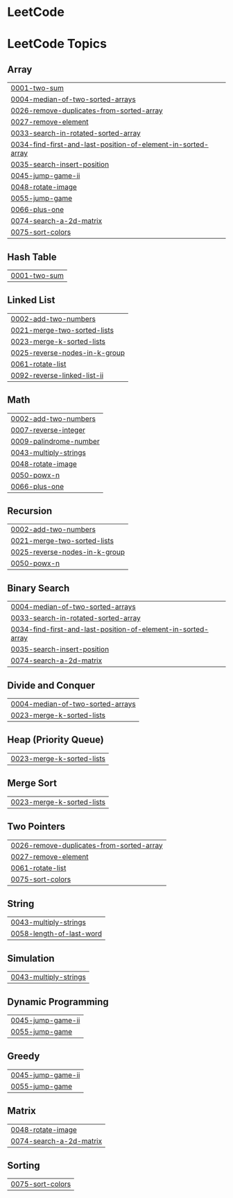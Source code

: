# LeetCode
<!---LeetCode Topics Start-->
# LeetCode Topics
## Array
|  |
| ------- |
| [0001-two-sum](https://github.com/Bharath1052/LeetCode/tree/master/0001-two-sum) |
| [0004-median-of-two-sorted-arrays](https://github.com/Bharath1052/LeetCode/tree/master/0004-median-of-two-sorted-arrays) |
| [0026-remove-duplicates-from-sorted-array](https://github.com/Bharath1052/LeetCode/tree/master/0026-remove-duplicates-from-sorted-array) |
| [0027-remove-element](https://github.com/Bharath1052/LeetCode/tree/master/0027-remove-element) |
| [0033-search-in-rotated-sorted-array](https://github.com/Bharath1052/LeetCode/tree/master/0033-search-in-rotated-sorted-array) |
| [0034-find-first-and-last-position-of-element-in-sorted-array](https://github.com/Bharath1052/LeetCode/tree/master/0034-find-first-and-last-position-of-element-in-sorted-array) |
| [0035-search-insert-position](https://github.com/Bharath1052/LeetCode/tree/master/0035-search-insert-position) |
| [0045-jump-game-ii](https://github.com/Bharath1052/LeetCode/tree/master/0045-jump-game-ii) |
| [0048-rotate-image](https://github.com/Bharath1052/LeetCode/tree/master/0048-rotate-image) |
| [0055-jump-game](https://github.com/Bharath1052/LeetCode/tree/master/0055-jump-game) |
| [0066-plus-one](https://github.com/Bharath1052/LeetCode/tree/master/0066-plus-one) |
| [0074-search-a-2d-matrix](https://github.com/Bharath1052/LeetCode/tree/master/0074-search-a-2d-matrix) |
| [0075-sort-colors](https://github.com/Bharath1052/LeetCode/tree/master/0075-sort-colors) |
## Hash Table
|  |
| ------- |
| [0001-two-sum](https://github.com/Bharath1052/LeetCode/tree/master/0001-two-sum) |
## Linked List
|  |
| ------- |
| [0002-add-two-numbers](https://github.com/Bharath1052/LeetCode/tree/master/0002-add-two-numbers) |
| [0021-merge-two-sorted-lists](https://github.com/Bharath1052/LeetCode/tree/master/0021-merge-two-sorted-lists) |
| [0023-merge-k-sorted-lists](https://github.com/Bharath1052/LeetCode/tree/master/0023-merge-k-sorted-lists) |
| [0025-reverse-nodes-in-k-group](https://github.com/Bharath1052/LeetCode/tree/master/0025-reverse-nodes-in-k-group) |
| [0061-rotate-list](https://github.com/Bharath1052/LeetCode/tree/master/0061-rotate-list) |
| [0092-reverse-linked-list-ii](https://github.com/Bharath1052/LeetCode/tree/master/0092-reverse-linked-list-ii) |
## Math
|  |
| ------- |
| [0002-add-two-numbers](https://github.com/Bharath1052/LeetCode/tree/master/0002-add-two-numbers) |
| [0007-reverse-integer](https://github.com/Bharath1052/LeetCode/tree/master/0007-reverse-integer) |
| [0009-palindrome-number](https://github.com/Bharath1052/LeetCode/tree/master/0009-palindrome-number) |
| [0043-multiply-strings](https://github.com/Bharath1052/LeetCode/tree/master/0043-multiply-strings) |
| [0048-rotate-image](https://github.com/Bharath1052/LeetCode/tree/master/0048-rotate-image) |
| [0050-powx-n](https://github.com/Bharath1052/LeetCode/tree/master/0050-powx-n) |
| [0066-plus-one](https://github.com/Bharath1052/LeetCode/tree/master/0066-plus-one) |
## Recursion
|  |
| ------- |
| [0002-add-two-numbers](https://github.com/Bharath1052/LeetCode/tree/master/0002-add-two-numbers) |
| [0021-merge-two-sorted-lists](https://github.com/Bharath1052/LeetCode/tree/master/0021-merge-two-sorted-lists) |
| [0025-reverse-nodes-in-k-group](https://github.com/Bharath1052/LeetCode/tree/master/0025-reverse-nodes-in-k-group) |
| [0050-powx-n](https://github.com/Bharath1052/LeetCode/tree/master/0050-powx-n) |
## Binary Search
|  |
| ------- |
| [0004-median-of-two-sorted-arrays](https://github.com/Bharath1052/LeetCode/tree/master/0004-median-of-two-sorted-arrays) |
| [0033-search-in-rotated-sorted-array](https://github.com/Bharath1052/LeetCode/tree/master/0033-search-in-rotated-sorted-array) |
| [0034-find-first-and-last-position-of-element-in-sorted-array](https://github.com/Bharath1052/LeetCode/tree/master/0034-find-first-and-last-position-of-element-in-sorted-array) |
| [0035-search-insert-position](https://github.com/Bharath1052/LeetCode/tree/master/0035-search-insert-position) |
| [0074-search-a-2d-matrix](https://github.com/Bharath1052/LeetCode/tree/master/0074-search-a-2d-matrix) |
## Divide and Conquer
|  |
| ------- |
| [0004-median-of-two-sorted-arrays](https://github.com/Bharath1052/LeetCode/tree/master/0004-median-of-two-sorted-arrays) |
| [0023-merge-k-sorted-lists](https://github.com/Bharath1052/LeetCode/tree/master/0023-merge-k-sorted-lists) |
## Heap (Priority Queue)
|  |
| ------- |
| [0023-merge-k-sorted-lists](https://github.com/Bharath1052/LeetCode/tree/master/0023-merge-k-sorted-lists) |
## Merge Sort
|  |
| ------- |
| [0023-merge-k-sorted-lists](https://github.com/Bharath1052/LeetCode/tree/master/0023-merge-k-sorted-lists) |
## Two Pointers
|  |
| ------- |
| [0026-remove-duplicates-from-sorted-array](https://github.com/Bharath1052/LeetCode/tree/master/0026-remove-duplicates-from-sorted-array) |
| [0027-remove-element](https://github.com/Bharath1052/LeetCode/tree/master/0027-remove-element) |
| [0061-rotate-list](https://github.com/Bharath1052/LeetCode/tree/master/0061-rotate-list) |
| [0075-sort-colors](https://github.com/Bharath1052/LeetCode/tree/master/0075-sort-colors) |
## String
|  |
| ------- |
| [0043-multiply-strings](https://github.com/Bharath1052/LeetCode/tree/master/0043-multiply-strings) |
| [0058-length-of-last-word](https://github.com/Bharath1052/LeetCode/tree/master/0058-length-of-last-word) |
## Simulation
|  |
| ------- |
| [0043-multiply-strings](https://github.com/Bharath1052/LeetCode/tree/master/0043-multiply-strings) |
## Dynamic Programming
|  |
| ------- |
| [0045-jump-game-ii](https://github.com/Bharath1052/LeetCode/tree/master/0045-jump-game-ii) |
| [0055-jump-game](https://github.com/Bharath1052/LeetCode/tree/master/0055-jump-game) |
## Greedy
|  |
| ------- |
| [0045-jump-game-ii](https://github.com/Bharath1052/LeetCode/tree/master/0045-jump-game-ii) |
| [0055-jump-game](https://github.com/Bharath1052/LeetCode/tree/master/0055-jump-game) |
## Matrix
|  |
| ------- |
| [0048-rotate-image](https://github.com/Bharath1052/LeetCode/tree/master/0048-rotate-image) |
| [0074-search-a-2d-matrix](https://github.com/Bharath1052/LeetCode/tree/master/0074-search-a-2d-matrix) |
## Sorting
|  |
| ------- |
| [0075-sort-colors](https://github.com/Bharath1052/LeetCode/tree/master/0075-sort-colors) |
<!---LeetCode Topics End-->